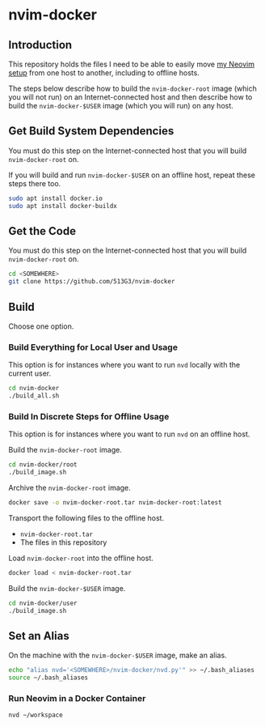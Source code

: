 # nvim-docker

## Introduction

This repository holds the files I need to be able to easily move [my Neovim setup](https://github.com/513G3/kickstart-modular.nvim) from one host to another, including to offline hosts.

The steps below describe how to build the `nvim-docker-root` image (which you will not run) on an Internet-connected host and then describe how to build the `nvim-docker-$USER` image (which you will run) on any host.

## Get Build System Dependencies

You must do this step on the Internet-connected host that you will build `nvim-docker-root` on.

If you will build and run `nvim-docker-$USER` on an offline host, repeat these steps there too.

```sh
sudo apt install docker.io
sudo apt install docker-buildx
```

## Get the Code 

You must do this step on the Internet-connected host that you will build `nvim-docker-root` on.

```sh
cd <SOMEWHERE>
git clone https://github.com/513G3/nvim-docker
```

## Build

Choose one option.

### Build Everything for Local User and Usage

This option is for instances where you want to run `nvd` locally with the current user.

```sh
cd nvim-docker
./build_all.sh
```

### Build In Discrete Steps for Offline Usage

This option is for instances where you want to run `nvd` on an offline host.

Build the `nvim-docker-root` image.

```sh
cd nvim-docker/root
./build_image.sh
```

Archive the `nvim-docker-root` image.

```sh
docker save -o nvim-docker-root.tar nvim-docker-root:latest
``` 

Transport the following files to the offline host.

* `nvim-docker-root.tar`
* The files in this repository

Load `nvim-docker-root` into the offline host.

```sh
docker load < nvim-docker-root.tar
``` 

Build the `nvim-docker-$USER` image.

```sh
cd nvim-docker/user
./build_image.sh
```

## Set an Alias

On the machine with the `nvim-docker-$USER` image, make an alias.

```sh
echo "alias nvd='<SOMEWHERE>/nvim-docker/nvd.py'" >> ~/.bash_aliases
source ~/.bash_aliases
```

### Run Neovim in a Docker Container

```sh
nvd ~/workspace
```
